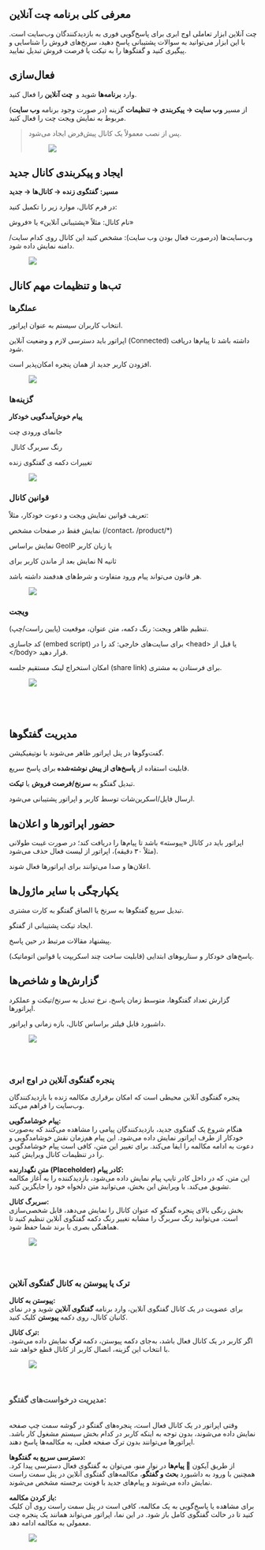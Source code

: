 <h2>معرفی کلی برنامه چت آنلاین</h2><p>چت آنلاین ابزار تعاملی اوج ابری برای پاسخ‌گویی فوری به بازدیدکنندگان وب‌سایت است. با این ابزار می‌توانید به سوالات پشتیبانی پاسخ دهید، سرنخ‌های فروش را شناسایی و پیگیری کنید و گفتگوها را به تیکت یا فرصت فروش تبدیل نمایید.</p><h2>فعال‌سازی</h2><p>وارد <strong>برنامه‌ها</strong> شوید و&nbsp;<strong> چت آنلاین </strong>را فعال کنید.</p><p>(در صورت وجود برنامه <strong>وب سایت</strong>) از مسیر <strong>وب‌ سایت → پیکربندی → تنظیمات</strong> گزینه مربوط به نمایش ویجت چت را فعال کنید.</p><blockquote><p>پس از نصب معمولاً یک کانال پیش‌فرض ایجاد می‌شود.</p><figure class="image"><img src="https://hub.amootsoft.com/content/editor/38dcf755-1835-4263-8e7c-83ba9cfade661.png.png"></figure></blockquote><h2>ایجاد و پیکربندی کانال جدید</h2><p><strong>مسیر:</strong> <strong>گفتگوی زنده → کانال‌ها → جدید</strong></p><p>در فرم کانال، موارد زیر را تکمیل کنید:</p><p>نام کانال: مثلاً «پشتیبانی آنلاین» یا «فروش»</p><p>وب‌سایت‌ها (درصورت فعال بودن وب سایت): مشخص کنید این کانال روی کدام سایت/دامنه نمایش داده شود.</p><figure class="image"><img src="https://hub.amootsoft.com/content/editor/4ec635d4-b471-4f28-83c3-73f40a75981c2.JPG.jpg"></figure><h2>تب‌ها و تنظیمات مهم کانال</h2><h3>عملگرها</h3><p>انتخاب کاربران سیستم به عنوان اپراتور.</p><p>اپراتور باید دسترسی لازم و وضعیت آنلاین (Connected) داشته باشد تا پیام‌ها دریافت شود.</p><p>افزودن کاربر جدید از همان پنجره امکان‌پذیر است.</p><figure class="image"><img src="https://hub.amootsoft.com/content/editor/e80b1854-6685-4a97-a233-66981da66a2f3.JPG.jpg"></figure><h3>گزینه‌ها</h3><p><strong>پیام خوش‌آمدگویی خودکار</strong></p><p>جانمای ورودی چت</p><p>&nbsp;رنگ سربرگ کانال</p><p>تغییرات دکمه ی گفتگوی زنده</p><figure class="image"><img src="https://hub.amootsoft.com/content/editor/f6f6b26a-e6ce-41cb-8a77-768f941726474.JPG.jpg"></figure><h3>قوانین کانال</h3><p>تعریف قوانین نمایش ویجت و دعوت خودکار، مثلاً:</p><p>نمایش فقط در صفحات مشخص (/contact، /product/*)</p><p>نمایش براساس GeoIP یا زبان کاربر</p><p>نمایش بعد از ماندن کاربر برای N ثانیه</p><p>هر قانون می‌تواند پیام ورود متفاوت و شرط‌های هدفمند داشته باشد.</p><figure class="image"><img src="https://hub.amootsoft.com/content/editor/412cd656-b44c-491e-9129-b16c1a5300395.JPG.jpg"></figure><h3>ویجت</h3><p>تنظیم ظاهر ویجت: رنگ دکمه، متن عنوان، موقعیت (پایین راست/چپ).</p><p>کد جاسازی (embed script) برای سایت‌های خارجی: کد را در &lt;head&gt; یا قبل از &lt;/body&gt; قرار دهید.</p><p>امکان استخراج لینک مستقیم جلسه (share link) برای فرستادن به مشتری.</p><figure class="image"><img src="https://hub.amootsoft.com/content/editor/2fec965a-63d6-4fc9-8a3c-41ce6dcc37346.JPG.jpg"></figure><h2>&nbsp;</h2><h2>مدیریت گفتگوها</h2><p>گفت‌وگوها در پنل اپراتور ظاهر می‌شوند با نوتیفیکیشن.</p><p>قابلیت استفاده از <strong>پاسخ‌های از پیش نوشته‌شده </strong>برای پاسخ سریع.</p><p>تبدیل گفتگو به <strong>سرنخ/فرصت فروش</strong> یا <strong>تیکت</strong>.</p><p>ارسال فایل/اسکرین‌شات توسط کاربر و اپراتور پشتیبانی می‌شود.</p><h2>حضور اپراتورها و اعلان‌ها</h2><p>اپراتور باید در کانال «پیوسته» باشد تا پیام‌ها را دریافت کند؛ در صورت غیبت طولانی (مثلاً ۳۰ دقیقه)، اپراتور از لیست فعال حذف می‌شود.</p><p>اعلان‌ها و صدا می‌توانند برای اپراتورها فعال شوند.</p><h2>یکپارچگی با سایر ماژول‌ها</h2><p>تبدیل سریع گفتگوها به سرنخ یا الصاق گفتگو به کارت مشتری.</p><p>ایجاد تیکت پشتیبانی از گفتگو.</p><p>پیشنهاد مقالات مرتبط در حین پاسخ.</p><p>پاسخ‌های خودکار و سناریوهای ابتدایی (قابلیت ساخت چند اسکریپت یا قوانین اتوماتیک).</p><h2>گزارش‌ها و شاخص‌ها</h2><p>گزارش تعداد گفتگوها، متوسط زمان پاسخ، نرخ تبدیل به سرنخ/تیکت و عملکرد اپراتورها.</p><p>داشبورد قابل فیلتر براساس کانال، بازه زمانی و اپراتور.</p><figure class="image"><img src="https://hub.amootsoft.com/content/editor/2bcd6b47-a713-44c0-9022-1fc8e8bae6d87.png.png"></figure><h3>&nbsp;</h3><h3>پنجره گفتگوی آنلاین در اوج ابری</h3><p>پنجره گفتگوی آنلاین محیطی است که امکان برقراری مکالمه زنده با بازدیدکنندگان وب‌سایت را فراهم می‌کند.</p><p><strong>پیام خوشامدگویی:</strong><br>هنگام شروع یک گفتگوی جدید، بازدیدکنندگان پیامی را مشاهده می‌کنند که به‌صورت خودکار از طرف اپراتور نمایش داده می‌شود. این پیام هم‌زمان نقش خوشامدگویی و دعوت به ادامه مکالمه را ایفا می‌کند. برای تغییر این متن، کافی است پیام خوشامدگویی را در تنظیمات کانال ویرایش کنید.</p><p><strong>متن نگهدارنده (Placeholder) کادر پیام:</strong><br>این متن، که در داخل کادر تایپ پیام نمایش داده می‌شود، بازدیدکننده را به آغاز مکالمه تشویق می‌کند. با ویرایش این بخش، می‌توانید متن دلخواه خود را جایگزین کنید.</p><p><strong>سربرگ کانال:</strong><br>بخش رنگی بالای پنجره گفتگو که عنوان کانال را نمایش می‌دهد، قابل شخصی‌سازی است. می‌توانید رنگ سربرگ را مشابه تغییر رنگ دکمه گفتگوی آنلاین تنظیم کنید تا هماهنگی بصری با برند شما حفظ شود.</p><figure class="image image_resized" style="width:37.14%;"><img src="https://hub.amootsoft.com/content/editor/16218381-bfb6-42c6-acab-2d4805b043798.png.png"></figure><h3>&nbsp;</h3><h3>ترک یا پیوستن به کانال گفتگوی آنلاین</h3><p><strong>پیوستن به کانال:</strong><br>برای عضویت در یک کانال گفتگوی آنلاین، وارد برنامه <strong>گفتگوی آنلاین</strong> شوید و در نمای کانبان کانال، روی دکمه <strong>پیوستن</strong> کلیک کنید.</p><p><strong>ترک کانال:</strong><br>اگر کاربر در یک کانال فعال باشد، به‌جای دکمه پیوستن، دکمه <strong>ترک</strong> نمایش داده می‌شود. با انتخاب این گزینه، اتصال کاربر از کانال قطع خواهد شد.</p><figure class="image"><img src="https://hub.amootsoft.com/content/editor/381cca8a-c6fe-4df7-ad66-fe737951eb549.png.png"></figure><p>&nbsp;</p><h3><span style="color:hsl(0,0%,30%);">مدیریت درخواست‌های گفتگو:</span></h3><p><br>وقتی اپراتور در یک کانال فعال است، پنجره‌های گفتگو در گوشه سمت چپ صفحه نمایش داده می‌شوند، بدون توجه به اینکه کاربر در کدام بخش سیستم مشغول کار باشد. اپراتورها می‌توانند بدون ترک صفحه فعلی، به مکالمه‌ها پاسخ دهند.</p><p><strong>دسترسی سریع به گفتگوها:</strong><br>از طریق آیکون <strong>💬 پیام‌ها</strong> در نوار منو، می‌توان به گفتگوی فعال دسترسی پیدا کرد. همچنین با ورود به داشبورد <strong>بحث و گفتگو</strong>، مکالمه‌های گفتگوی آنلاین در پنل سمت راست نمایش داده می‌شوند و پیام‌های جدید با فونت برجسته مشخص می‌شوند.</p><p><strong>باز کردن مکالمه:</strong><br>برای مشاهده یا پاسخ‌گویی به یک مکالمه، کافی است در پنل سمت راست روی آن کلیک کنید تا در حالت گفتگوی کامل باز شود. در این نما، اپراتور می‌تواند همانند یک پنجره چت معمولی به مکالمه ادامه دهد.</p><figure class="image"><img src="https://hub.amootsoft.com/content/editor/614b725a-d95f-4d53-b6ad-63ea970008ab10.JPG.jpg"></figure>